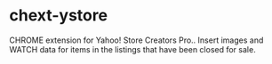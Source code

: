 # chext-ystore
CHROME extension for Yahoo! Store Creators Pro.. Insert images and WATCH data for items in the listings that have been closed for sale.
